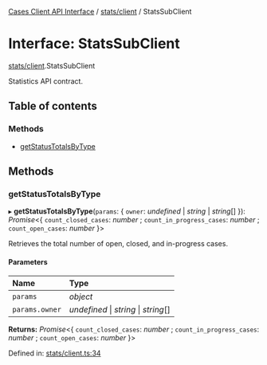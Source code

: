 [Cases Client API Interface](../cases_client_api.md) / [stats/client](../modules/stats_client.md) / StatsSubClient

# Interface: StatsSubClient

[stats/client](../modules/stats_client.md).StatsSubClient

Statistics API contract.

## Table of contents

### Methods

- [getStatusTotalsByType](stats_client.statssubclient.md#getstatustotalsbytype)

## Methods

### getStatusTotalsByType

▸ **getStatusTotalsByType**(`params`: { `owner`: *undefined* \| *string* \| *string*[]  }): *Promise*<{ `count_closed_cases`: *number* ; `count_in_progress_cases`: *number* ; `count_open_cases`: *number*  }\>

Retrieves the total number of open, closed, and in-progress cases.

#### Parameters

| Name | Type |
| :------ | :------ |
| `params` | *object* |
| `params.owner` | *undefined* \| *string* \| *string*[] |

**Returns:** *Promise*<{ `count_closed_cases`: *number* ; `count_in_progress_cases`: *number* ; `count_open_cases`: *number*  }\>

Defined in: [stats/client.ts:34](https://github.com/jonathan-buttner/kibana/blob/0e98e105663/x-pack/plugins/cases/server/client/stats/client.ts#L34)
